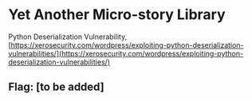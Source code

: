 # Yet Another Micro-story Library

Python Deserialization Vulnerability, [https://xerosecurity.com/wordpress/exploiting-python-deserialization-vulnerabilities/](https://xerosecurity.com/wordpress/exploiting-python-deserialization-vulnerabilities/)

## Flag: \[to be added\]

